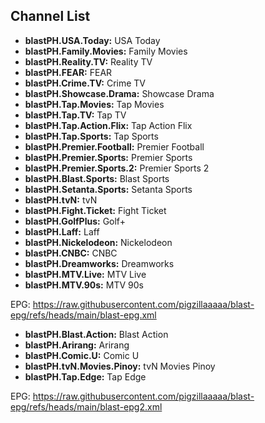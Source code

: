 ## Channel List

*   **blastPH.USA.Today:** USA Today
*   **blastPH.Family.Movies:** Family Movies
*   **blastPH.Reality.TV:** Reality TV
*   **blastPH.FEAR:** FEAR
*   **blastPH.Crime.TV:** Crime TV
*   **blastPH.Showcase.Drama:** Showcase Drama
*   **blastPH.Tap.Movies:** Tap Movies
*   **blastPH.Tap.TV:** Tap TV
*   **blastPH.Tap.Action.Flix:** Tap Action Flix
*   **blastPH.Tap.Sports:** Tap Sports
*   **blastPH.Premier.Football:** Premier Football
*   **blastPH.Premier.Sports:** Premier Sports
*   **blastPH.Premier.Sports.2:** Premier Sports 2
*   **blastPH.Blast.Sports:** Blast Sports
*   **blastPH.Setanta.Sports:** Setanta Sports
*   **blastPH.tvN:** tvN
*   **blastPH.Fight.Ticket:** Fight Ticket
*   **blastPH.GolfPlus:** Golf+
*   **blastPH.Laff:** Laff
*   **blastPH.Nickelodeon:** Nickelodeon
*   **blastPH.CNBC:** CNBC
*   **blastPH.Dreamworks:** Dreamworks
*   **blastPH.MTV.Live:** MTV Live
*   **blastPH.MTV.90s:** MTV 90s

EPG: https://raw.githubusercontent.com/pigzillaaaaa/blast-epg/refs/heads/main/blast-epg.xml




*   **blastPH.Blast.Action:** Blast Action
*   **blastPH.Arirang:** Arirang
*   **blastPH.Comic.U:** Comic U
*   **blastPH.tvN.Movies.Pinoy:** tvN Movies Pinoy
*   **blastPH.Tap.Edge:** Tap Edge

EPG: https://raw.githubusercontent.com/pigzillaaaaa/blast-epg/refs/heads/main/blast-epg2.xml



